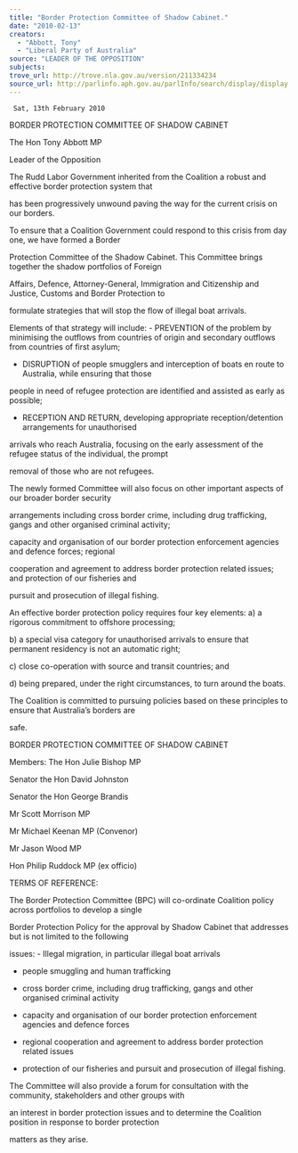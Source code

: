 ```yaml
---
title: "Border Protection Committee of Shadow Cabinet."
date: "2010-02-13"
creators:
  - "Abbott, Tony"
  - "Liberal Party of Australia"
source: "LEADER OF THE OPPOSITION"
subjects:
trove_url: http://trove.nla.gov.au/version/211334234
source_url: http://parlinfo.aph.gov.au/parlInfo/search/display/display.w3p;query=Id%3A%22media/pressrel/7FWV6%22
---
```


     Sat, 13th February 2010  

 BORDER PROTECTION COMMITTEE OF SHADOW CABINET 

 The Hon Tony Abbott MP  

 Leader of the Opposition 

 The Rudd Labor Government inherited from the Coalition a robust and effective border protection system that 

 has been progressively unwound paving the way for the current crisis on our borders.  

 To ensure that a Coalition Government could respond to this crisis from day one, we have formed a Border 

 Protection Committee of the Shadow Cabinet. This Committee brings together the shadow portfolios of Foreign 

 Affairs, Defence, Attorney-General, Immigration and Citizenship and Justice, Customs and Border Protection to 

 formulate strategies that will stop the flow of illegal boat arrivals.  

 Elements of that strategy will include:   - PREVENTION of the problem by minimising the outflows from countries of origin and secondary outflows from  countries of first asylum;  

 - DISRUPTION of people smugglers and interception of boats en route to Australia, while ensuring that those 

 people in need of refugee protection are identified and assisted as early as possible;  

 - RECEPTION AND RETURN, developing appropriate reception/detention arrangements for unauthorised 

 arrivals who reach Australia, focusing on the early assessment of the refugee status of the individual, the prompt 

 removal of those who are not refugees. 

 The newly formed Committee will also focus on other important aspects of our broader border security 

 arrangements including cross border crime, including drug trafficking, gangs and other organised criminal activity; 

 capacity and organisation of our border protection enforcement agencies and defence forces; regional 

 cooperation and agreement to address border protection related issues; and protection of our fisheries and 

 pursuit and prosecution of illegal fishing.  

 An effective border protection policy requires four key elements:   a) a rigorous commitment to offshore processing;  

 b) a special visa category for unauthorised arrivals to ensure that permanent residency is not an automatic right;  

 c) close co-operation with source and transit countries; and  

 d) being prepared, under the right circumstances, to turn around the boats. 

 The Coalition is committed to pursuing policies based on these principles to ensure that Australia’s borders are 

 safe.  

 

 BORDER PROTECTION COMMITTEE OF SHADOW CABINET  

 Members:   The Hon Julie Bishop MP  

 Senator the Hon David Johnston  

 Senator the Hon George Brandis  

 Mr Scott Morrison MP  

 Mr Michael Keenan MP (Convenor)  

 Mr Jason Wood MP  

 Hon Philip Ruddock MP (ex officio) 

 

 TERMS OF REFERENCE:  

 The Border Protection Committee (BPC) will co-ordinate Coalition policy across portfolios to develop a single 

 Border Protection Policy for the approval by Shadow Cabinet that addresses but is not limited to the following 

 issues:   - Illegal migration, in particular illegal boat arrivals  

 - people smuggling and human trafficking  

 - cross border crime, including drug trafficking, gangs and other organised criminal activity  

 - capacity and organisation of our border protection enforcement agencies and defence forces  

 - regional cooperation and agreement to address border protection related issues  

 - protection of our fisheries and pursuit and prosecution of illegal fishing. 

 The Committee will also provide a forum for consultation with the community, stakeholders and other groups with 

 an interest in border protection issues and to determine the Coalition position in response to border protection 

 matters as they arise.    


